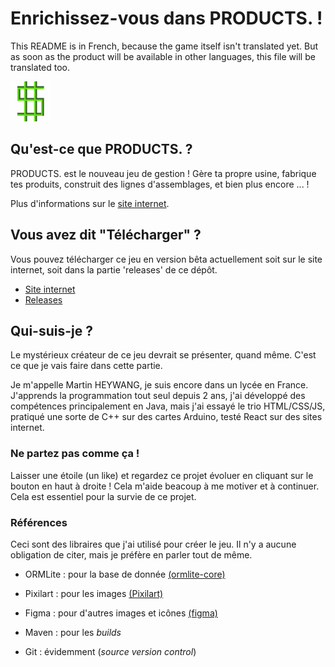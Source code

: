 # Enrichissez-vous dans PRODUCTS. !

This README is in French, because the game itself isn't translated yet. But as soon as the product will be available in other languages, this file will be translated too.

![Logo du jeu](./src/main/resources/images/Icon.png)

## Qu'est-ce que PRODUCTS. ?

PRODUCTS. est le nouveau jeu de gestion ! Gère ta propre usine, fabrique tes produits, construit des lignes d'assemblages, et bien plus encore ... !

Plus d'informations sur le [site internet](martinheywang.github.io/PRODUCTS).

## Vous avez dit "Télécharger" ?

Vous pouvez télécharger ce jeu en version bêta actuellement soit sur le site internet, soit dans la partie 'releases' de ce dépôt.

- [Site internet](martinheywang.github.io/PRODUCTS)
- [Releases](https://github.com/MartinHeywang/PRODUCTS/releases)

## Qui-suis-je ?

Le mystérieux créateur de ce jeu devrait se présenter, quand même. C'est ce que je vais faire dans cette partie.

Je m'appelle Martin HEYWANG, je suis encore dans un lycée en France. J'apprends la programmation tout seul depuis 2 ans, j'ai développé des compétences principalement en Java, mais j'ai essayé le trio HTML/CSS/JS, pratiqué une sorte de C++ sur des cartes Arduino, testé React sur des sites internet.

### Ne partez pas comme ça !
Laisser une étoile (un like) et regardez ce projet évoluer en cliquant sur le bouton en haut à droite ! Cela m'aide beacoup à me motiver et à continuer. Cela est essentiel pour la survie de ce projet.

### Références

Ceci sont des libraires que j'ai utilisé pour créer le jeu. Il n'y a aucune obligation de citer, mais je préfère en parler tout de même.

- ORMLite : pour la base de donnée [(ormlite-core)](https://github.com/j256/ormlite-jdbc)
- Pixilart : pour les images [(Pixilart)](https://pixilart.com/draw)
- Figma : pour d'autres images et icônes [(figma)](https://figma.com)

- Maven : pour les *builds*
- Git : évidemment (*source version control*)